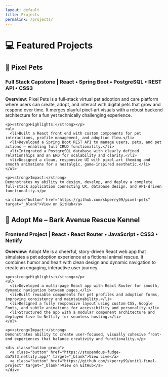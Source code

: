 ```yaml
---
layout: default
title: Projects
permalink: /projects/
---
```


# 💻 Featured Projects

<section class="projects-grid">

  <article class="project-card">
    <h2>🐉 Pixel Pets</h2>
    <h3 class="subtitle">Full Stack Capstone | React • Spring Boot • PostgreSQL • REST API • CSS3</h3>
    <p><strong>Overview:</strong>  
    Pixel Pets is a full-stack virtual pet adoption and care platform where users can create, adopt, and interact with digital pets that grow and respond over time. It merges playful pixel-art visuals with a robust backend architecture for a fun yet technically challenging experience.</p>
    
    <p><strong>Highlights:</strong></p>
    <ul>
      <li>Built a React front end with custom components for pet interactions, profile management, and adoption flow.</li>
      <li>Developed a Spring Boot REST API to manage users, pets, and pet actions — enabling full CRUD functionality.</li>
      <li>Integrated a PostgreSQL database with clearly defined relationships and an ERD for scalability and clarity.</li>
      <li>Designed a clean, responsive UI with pixel-art theming and smooth animations for a nostalgic, game-inspired aesthetic.</li>
    </ul>

    <p><strong>Impact:</strong>  
    Demonstrates my ability to design, develop, and deploy a complete full-stack application connecting UX, database design, and API-driven functionality.</p>

    <a class="button" href="https://github.com/skperry99/pixel-pets" target="_blank">View on GitHub</a>
  </article>

  <article class="project-card">
    <h2>🐾 Adopt Me – Bark Avenue Rescue Kennel</h2>
    <h3 class="subtitle">Frontend Project | React • React Router • JavaScript • CSS3 • Netlify</h3>
    <p><strong>Overview:</strong>  
    Adopt Me is a cheerful, story-driven React web app that simulates a pet adoption experience at a fictional animal rescue. It combines humor and heart with clean design and dynamic navigation to create an engaging, interactive user journey.</p>

    <p><strong>Highlights:</strong></p>
    <ul>
      <li>Developed a multi-page React app with React Router for smooth, dynamic navigation between pages.</li>
      <li>Built reusable components for pet profiles and adoption forms, improving consistency and maintainability.</li>
      <li>Designed a fully responsive layout using custom CSS, Google Fonts, and subtle animations for accessibility and personality.</li>
      <li>Structured the app with a modular component architecture and deployed live to Netlify for seamless hosting.</li>
    </ul>

    <p><strong>Impact:</strong>  
    Demonstrates ability to create user-focused, visually cohesive front-end experiences that balance creativity and functionality.</p>

    <div class="button-group">
      <a class="button" href="https://stupendous-fudge-da75f3.netlify.app/" target="_blank">View Live</a>
      <a class="button" href="https://github.com/skperry99/unit1-final-project" target="_blank">View on GitHub</a>
    </div>
  </article>

</section>
